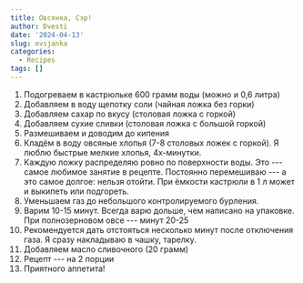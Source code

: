 ```yaml
---
title: Овсянка, Сэр!
author: Dvesti
date: '2024-04-13'
slug: ovsjanka
categories:
  - Recipes
tags: []
---
```


01. Подогреваем в кастрюльке 600 грамм воды (можно и 0,6 литра)  
02. Добавляем в воду щепотку соли (чайная ложка без горки)  
03. Добавляем сахар по вкусу (столовая ложка с горкой)  
04. Добавляем сухие сливки (столовая ложка с большой горкой)  
05. Размешиваем и доводим до кипения  
06. Кладём в воду овсяные хлопья (7-8 столовых ложек с горкой). Я люблю быстрые мелкие хлопья, 4х-минутки.  
07. Каждую ложку распределяю ровно по поверхности воды. Это --- самое любимое занятие в рецепте. Постоянно перемешиваю --- а это самое долгое: нельзя отойти. При ёмкости кастрюли в 1 л может и выкипеть или подгореть.    
08. Уменьшаем газ до небольшого контролируемого бурления.
09. Варим 10-15 минут. Всегда варю дольше, чем написано на упаковке. При полнозерновом овсе --- минут 20-25  
10. Рекомендуется дать отстояться несколько минут после отключения газа. Я сразу накладываю в чашку, тарелку.  
11. Добавляем масло сливочного (20 грамм)    
12. Рецепт --- на 2 порции  
13. Приятного аппетита!  
